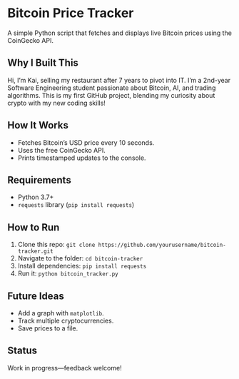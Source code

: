 # Bitcoin Price Tracker

A simple Python script that fetches and displays live Bitcoin prices using the CoinGecko API.

## Why I Built This
Hi, I’m Kai, selling my restaurant after 7 years to pivot into IT. I’m a 2nd-year Software Engineering student passionate about Bitcoin, AI, and trading algorithms. This is my first GitHub project, blending my curiosity about crypto with my new coding skills!

## How It Works
- Fetches Bitcoin’s USD price every 10 seconds.
- Uses the free CoinGecko API.
- Prints timestamped updates to the console.

## Requirements
- Python 3.7+
- `requests` library (`pip install requests`)

## How to Run
1. Clone this repo: `git clone https://github.com/yourusername/bitcoin-tracker.git`
2. Navigate to the folder: `cd bitcoin-tracker`
3. Install dependencies: `pip install requests`
4. Run it: `python bitcoin_tracker.py`

## Future Ideas
- Add a graph with `matplotlib`.
- Track multiple cryptocurrencies.
- Save prices to a file.

## Status
Work in progress—feedback welcome!
